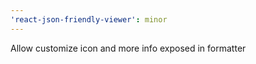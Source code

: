 ```yaml
---
'react-json-friendly-viewer': minor
---
```


Allow customize icon and more info exposed in formatter

